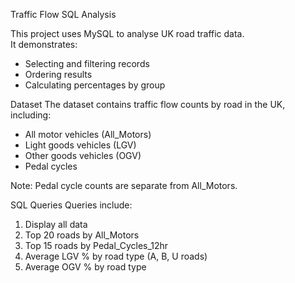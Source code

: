 Traffic Flow SQL Analysis

This project uses MySQL to analyse UK road traffic data.  
It demonstrates:
- Selecting and filtering records
- Ordering results
- Calculating percentages by group

Dataset
The dataset contains traffic flow counts by road in the UK, including:
- All motor vehicles (All_Motors)
- Light goods vehicles (LGV)
- Other goods vehicles (OGV)
- Pedal cycles

Note: Pedal cycle counts are separate from All_Motors.

 SQL Queries
Queries include:
1. Display all data
2. Top 20 roads by All_Motors
3. Top 15 roads by Pedal_Cycles_12hr
4. Average LGV % by road type (A, B, U roads)
5. Average OGV % by road type
